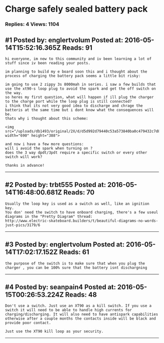 # Charge safely sealed battery pack

### Replies: 4 Views: 1104

## \#1 Posted by: englertvolum Posted at: 2016-05-14T15:52:16.365Z Reads: 91

```
hi everyone, im new to this community and iv been learning a lot of stuff since iv been reading your posts.

im planning to build my e board soon this and i thought about the process of charging the battery pack seems a little bit risky:

im going to use 2 zippy 3s 8000mah in series. i saw a few builds that use the xt90-s loop plug to avoid the spark and get the off switch on the way.
so heres my first question, what will happen if ill plug the charger to the charge port while the loop plug is still connected?
i think that its not very good idea to discharge and chrage the batteris at the same time but i dont know what the consequences will be.
thats why i thought about this scheme:

<img src="/uploads/db1493/original/2X/d/d5d992d79440c53a573840ba0c479432c7d81dce.png" width="690" height="388">

and now i have a few more questions:
will i avoid the spark when turning on ? 
does the 3 way dpdt/3pdt require a specific switch or every other switch will work? 

thanks in advance!
```

---
## \#2 Posted by: trbt555 Posted at: 2016-05-14T16:48:00.681Z Reads: 70

```
Usually the loop key is used as a switch as well, like an ignition key.
You don' need the switch to have onboard charging, there's a few useul diagrams in the "Pretty Diagram" thread:
http://www.electric-skateboard.builders/t/beautiful-diagrams-no-words-just-pics/3179/6
```

---
## \#3 Posted by: englertvolum Posted at: 2016-05-14T17:02:17.152Z Reads: 61

```
the purpose of the switch is to make sure that when you plug the charger , you can be 100% sure that the battery isnt dischargning
```

---
## \#4 Posted by: seanpain4 Posted at: 2016-05-15T00:26:53.224Z Reads: 48

```
Don't use a switch. Just use an XT90 as a kill switch. If you use a switch it will need to be able to handle high currents for charging/discharging. It will also need to have antispark capabilities otherwise after a couple months the contacts inside will be black and provide poor contact. 

Just use the XT90 kill loop as your security.
```

---
